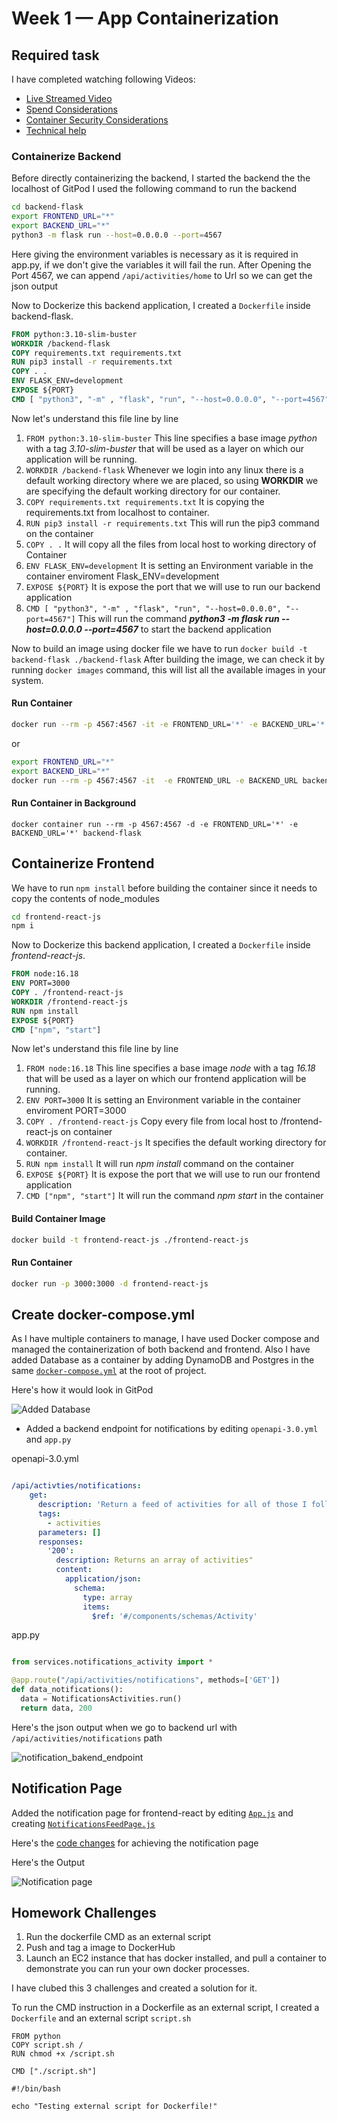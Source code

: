 # Week 1 — App Containerization

## Required task

I have completed watching following Videos:<br>

- [Live Streamed Video](https://www.youtube.com/watch?v=zJnNe5Nv4tE&list=PLBfufR7vyJJ7k25byhRXJldB5AiwgNnWv&index=22)
- [Spend Considerations](https://www.youtube.com/watch?v=OAMHu1NiYoI&list=PLBfufR7vyJJ7k25byhRXJldB5AiwgNnWv&index=24)
- [Container Security Considerations](https://www.youtube.com/watch?v=4EMWBYVggQI&list=PLBfufR7vyJJ7k25byhRXJldB5AiwgNnWv&index=25)
- [Technical help](https://www.youtube.com/watch?v=4EMWBYVggQI&list=PLBfufR7vyJJ7k25byhRXJldB5AiwgNnWv&index=29)

### Containerize Backend

Before directly containerizing the backend, I started the backend the the localhost of GitPod
I used the following command to run the backend
```sh
cd backend-flask
export FRONTEND_URL="*"
export BACKEND_URL="*"
python3 -m flask run --host=0.0.0.0 --port=4567
 ```
 Here giving the environment variables is necessary as it is required in app.py, if we don't give the variables it will fail the run.
 After Opening the Port 4567, we can append `/api/activities/home` to Url so we can get the json output
 
 Now to Dockerize this backend application, I created a `Dockerfile` inside backend-flask.
 
 ```Dockerfile
FROM python:3.10-slim-buster
WORKDIR /backend-flask
COPY requirements.txt requirements.txt
RUN pip3 install -r requirements.txt
COPY . .
ENV FLASK_ENV=development
EXPOSE ${PORT}
CMD [ "python3", "-m" , "flask", "run", "--host=0.0.0.0", "--port=4567"]
 ```
 Now let's understand this file line by line 
 1. `FROM python:3.10-slim-buster` This line specifies a base image _python_ with a tag _3.10-slim-buster_ that will be used as a layer on which our application will be running.
 2. `WORKDIR /backend-flask` Whenever we login into any linux there is a default working directory where we are placed, so using **WORKDIR** we are specifying the default working directory for our container.
 3. `COPY requirements.txt requirements.txt` It is copying the requirements.txt from localhost to container.
 4. `RUN pip3 install -r requirements.txt` This will run the pip3 command on the container
 5. `COPY . .` It will copy all the files from local host to working directory of Container
 6. `ENV FLASK_ENV=development` It is setting an Environment variable in the container enviroment Flask_ENV=development
 7. `EXPOSE ${PORT}` It is expose the port that we will use to run our backend application
 8. `CMD [ "python3", "-m" , "flask", "run", "--host=0.0.0.0", "--port=4567"]` This will run the command _**python3 -m flask run --host=0.0.0.0 --port=4567**_ to start the backend application

Now to build an image using docker file we have to run `docker build -t  backend-flask ./backend-flask`
After building the image, we can check it by running `docker images` command, this will list all the available images in your system.

#### Run Container

```sh
docker run --rm -p 4567:4567 -it -e FRONTEND_URL='*' -e BACKEND_URL='*' backend-flask
```
or
```sh
export FRONTEND_URL="*"
export BACKEND_URL="*"
docker run --rm -p 4567:4567 -it  -e FRONTEND_URL -e BACKEND_URL backend-flask
```

#### Run Container in Background

```
docker container run --rm -p 4567:4567 -d -e FRONTEND_URL='*' -e BACKEND_URL='*' backend-flask
```
## Containerize Frontend

We have to run `npm install` before building the container since it needs to copy the contents of node_modules

```sh
cd frontend-react-js
npm i
```

Now to Dockerize this backend application, I created a `Dockerfile` inside _frontend-react-js_.

```Dockerfile
FROM node:16.18
ENV PORT=3000
COPY . /frontend-react-js
WORKDIR /frontend-react-js
RUN npm install
EXPOSE ${PORT}
CMD ["npm", "start"]
```
 Now let's understand this file line by line
 1. `FROM node:16.18` This line specifies a base image _node_ with a tag _16.18_ that will be used as a layer on which our frontend application will be running.
 2. `ENV PORT=3000` It is setting an Environment variable in the container enviroment PORT=3000
 3. `COPY . /frontend-react-js` Copy every file from local host to /frontend-react-js on container
 4. `WORKDIR /frontend-react-js` It specifies the default working directory for container.
 5. `RUN npm install` It will run _npm install_ command on the container
 6. `EXPOSE ${PORT}` It is expose the port that we will use to run our frontend application
 7. `CMD ["npm", "start"]` It will run the command _npm start_ in the container

#### Build Container Image
```sh
docker build -t frontend-react-js ./frontend-react-js
```
#### Run Container
```sh
docker run -p 3000:3000 -d frontend-react-js
```
## Create docker-compose.yml
As I have multiple containers to manage, I have used Docker compose and managed the containerization of both backend and frontend.
Also I have added Database as a container by adding DynamoDB and Postgres in the same [`docker-compose.yml`](../docker-compose.yml) at the root of project.

Here's how it would look in GitPod

![Added Database](assets/week1_added_database.png)

- Added a backend endpoint for notifications by editing `openapi-3.0.yml` and `app.py`

openapi-3.0.yml
```openapi-3.0.yml

/api/activties/notifications:
    get:
      description: 'Return a feed of activities for all of those I follow'
      tags:
        - activities
      parameters: []
      responses:
        '200':
          description: Returns an array of activities"
          content:
            application/json:
              schema:
                type: array
                items:
                  $ref: '#/components/schemas/Activity'
```

app.py

```py

from services.notifications_activity import *

@app.route("/api/activities/notifications", methods=['GET'])
def data_notifications():
  data = NotificationsActivities.run()
  return data, 200
```

Here's the json output when we go to backend url with `/api/activities/notifications` path

![notification_bakend_endpoint](assets/week1_notification_bakend_endpoint.png)

## Notification Page

Added the notification page for frontend-react by editing [`App.js`](../frontend-react-js/src/App.js) and creating [`NotificationsFeedPage.js`](../frontend-react-js/src/pages/NotificationsFeedPage.js)

Here's the [code changes](https://github.com/tejas0207/aws-bootcamp-cruddur-2023/commit/96fca2715c41ffc378cb86af7183e6036a929412) for achieving the notification page

Here's the Output 

![Notification page](assets/week1_added_notificationpage.png)

## Homework Challenges
1. Run the dockerfile CMD as an external script
2. Push and tag a image to DockerHub
3. Launch an EC2 instance that has docker installed, and pull a container to demonstrate you can run your own docker processes.

I have clubed this 3 challenges and created a solution for it.

To run the CMD instruction in a Dockerfile as an external script, I created a `Dockerfile` and an external script `script.sh`

```
FROM python
COPY script.sh /
RUN chmod +x /script.sh

CMD ["./script.sh"]
```
```
#!/bin/bash

echo "Testing external script for Dockerfile!"
```




